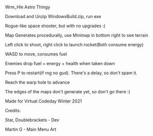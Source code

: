 Wrm_Hle Astro Thingy

Download and Unzip WindowsBuild.zip, run exe

Rogue-like space shooter, but with no upgrades :(

Map Generates procedurally, use Minimap in bottom right to see terrain

Left click to shoot, right click to launch rocket(Both consume energy)

WASD to move, consumes fuel

Enemies drop fuel + energy + health when taken down

Press P to restart(if rng no gud). There's a delay, so don't spam it.

Reach the warp hole to advance

The edges of the maps don't generate yet, so don't go there :(

Made for Virtual Codeday Winter 2021

Credits: 

Star, Doublebrackets - Dev

Martin G - Main Menu Art
